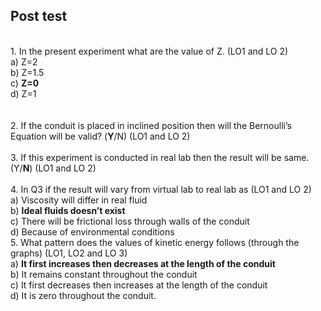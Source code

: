 ## Post test
<br>
1.	In the present experiment what are the value of Z. (LO1 and LO 2)<br>
a)	Z=2<br>
b)	Z=1.5<br>
c)	<b>Z=0</b><br>
d)	Z=1<br>
<br><br>
2.	If the conduit is placed in inclined position then will the Bernoulli’s Equation will be valid? (<b>Y</b>/N) (LO1 and LO 2)
<br><br>
3.	If this experiment is conducted in real lab then the result will be same. (Y/<b>N</b>) (LO1 and LO 2)
<br><br>
4.	In Q3 if the result will vary from virtual lab to real lab as (LO1 and LO 2)<br>
a)	Viscosity will differ in real fluid<br>
b)	<b>Ideal fluids doesn’t exist</b><br>
c)	There will be frictional loss through walls of the conduit<br>
d)	Because of environmental conditions
<br>
5.	What pattern does the values of kinetic energy follows (through the graphs) (LO1, LO2 and LO 3)<br>
a)	<b>It first increases then decreases at the length of the conduit<br></b>
b)	It remains constant throughout the conduit<br>
c)	It first decreases then increases at the length of the conduit<br>
d)	It is zero throughout the conduit.<br>

